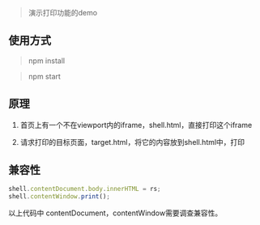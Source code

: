 > 演示打印功能的demo

## 使用方式

> npm install

> npm start

## 原理

1. 首页上有一个不在viewport内的iframe，shell.html，直接打印这个iframe

2. 请求打印的目标页面，target.html，将它的内容放到shell.html中，打印


## 兼容性

```javascript
shell.contentDocument.body.innerHTML = rs;
shell.contentWindow.print();
```
以上代码中 contentDocument，contentWindow需要调查兼容性。

